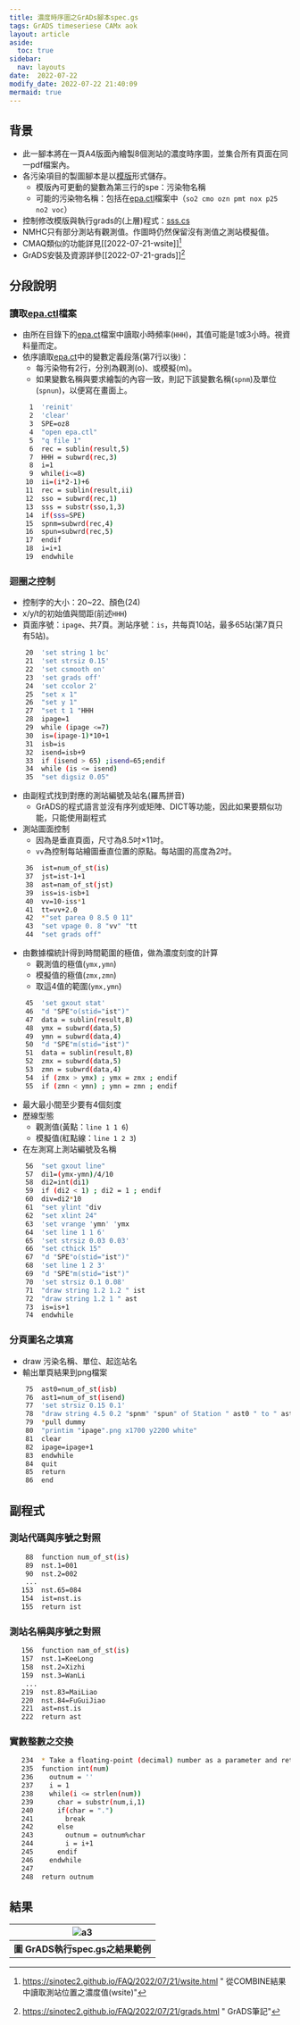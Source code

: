 ```yaml
---
title: 濃度時序圖之GrADs腳本spec.gs
tags: GrADS timeseriese CAMx aok
layout: article
aside:
  toc: true
sidebar:
  nav: layouts
date:  2022-07-22
modify_date: 2022-07-22 21:40:09
mermaid: true
---
```

## 背景

- 此一腳本將在一頁A4版面內繪製8個測站的濃度時序圖，並集合所有頁面在同一pdf檔案內。
- 各污染項目的製圖腳本是以[模版](https://github.com/sinotec2/camxruns/blob/master/spec.gs.BLK)形式儲存。
  - 模版內可更動的變數為第三行的spe：污染物名稱
  - 可能的污染物名稱：包括在[epa.ctl](https://github.com/sinotec2/camxruns/blob/master/epa.ctl.BLK)檔案中（`so2 cmo ozn pmt nox p25 no2 voc`）
- 控制修改模版與執行grads的(上層)程式：[sss.cs](https://sinotec2.github.io/FAQ/2022/07/21/ovm2grads.html#ssscs流程)
- NMHC只有部分測站有觀測值。作圖時仍然保留沒有測值之測站模擬值。
- CMAQ類似的功能詳見[[2022-07-21-wsite]][^1]
- GrADS安裝及資源詳參[[2022-07-21-grads]][^2]

## 分段說明

### 讀取[epa.ctl][epa.ct]檔案

- 由所在目錄下的[epa.ct][epa.ct]檔案中讀取小時頻率(`HHH`)，其值可能是1或3小時。視資料量而定。
- 依序讀取[epa.ct][epa.ct]中的變數定義段落(第7行以後)：
  - 每污染物有2行，分別為觀測(o)、或模擬(m)。
  - 如果變數名稱與要求繪製的內容一致，則記下該變數名稱(`spnm`)及單位(`spnun`)，以便寫在畫面上。

```bash
     1  'reinit'
     2  'clear'
     3  SPE=oz8
     4  "open epa.ctl"
     5  "q file 1"
     6  rec = sublin(result,5)
     7  HHH = subwrd(rec,3)
     8  i=1
     9  while(i<=8)
    10  ii=(i*2-1)+6
    11  rec = sublin(result,ii)
    12  sso = subwrd(rec,1)
    13  sss = substr(sso,1,3)
    14  if(sss=SPE)
    15  spnm=subwrd(rec,4)
    16  spun=subwrd(rec,5)
    17  endif
    18  i=i+1
    19  endwhile
```

### 迴圈之控制

- 控制字的大小：20~22、顏色(24)
- x/y/t的初始值與間距(前述`HHH`)
- 頁面序號：`ipage`、共7頁。測站序號：`is`，共每頁10站，最多65站(第7頁只有5站)。

```bash
    20  'set string 1 bc'
    21  'set strsiz 0.15'
    22  'set csmooth on'
    23  'set grads off'
    24  'set ccolor 2'
    25  "set x 1"
    26  "set y 1"
    27  "set t 1 "HHH
    28  ipage=1
    29  while (ipage <=7)
    30  is=(ipage-1)*10+1
    31  isb=is
    32  isend=isb+9
    33  if (isend > 65) ;isend=65;endif
    34  while (is <= isend)
    35  "set digsiz 0.05"
```

- 由副程式找到對應的測站編號及站名(羅馬拼音)
  - GrADS的程式語言並沒有序列或矩陣、DICT等功能，因此如果要類似功能，只能使用副程式
- 測站圖面控制
  - 因為是垂直頁面，尺寸為8.5吋&times;11吋。
  - `vv`為控制每站繪圖垂直位置的原點。每站圖的高度為2吋。

```bash
    36  ist=num_of_st(is)
    37  jst=ist-1+1
    38  ast=nam_of_st(jst)
    39  iss=is-isb+1
    40  vv=10-iss*1
    41  tt=vv+2.0
    42  *"set parea 0 8.5 0 11"
    43  "set vpage 0. 8 "vv" "tt
    44  "set grads off"
```

- 由數據檔統計得到時間範圍的極值，做為濃度刻度的計算
  - 觀測值的極值(`ymx,ymn`)
  - 模擬值的極值(`zmx,zmn`)
  - 取這4值的範圍(`ymx,ymn`)

```bash    
    45  'set gxout stat'
    46  "d "SPE"o(stid="ist")"
    47  data = sublin(result,8)
    48  ymx = subwrd(data,5)
    49  ymn = subwrd(data,4)
    50  "d "SPE"m(stid="ist")"
    51  data = sublin(result,8)
    52  zmx = subwrd(data,5)
    53  zmn = subwrd(data,4)
    54  if (zmx > ymx) ; ymx = zmx ; endif
    55  if (zmn < ymn) ; ymn = zmn ; endif
```

- 最大最小間至少要有4個刻度
- 歷線型態
  - 觀測值(黃點：`line 1 1 6`)
  - 模擬值(紅點線：`line 1 2 3`)
- 在左測寫上測站編號及名稱

```bash
    56  "set gxout line"
    57  di1=(ymx-ymn)/4/10
    58  di2=int(di1)
    59  if (di2 < 1) ; di2 = 1 ; endif
    60  div=di2*10
    61  "set ylint "div
    62  "set xlint 24"
    63  'set vrange 'ymn' 'ymx
    64  'set line 1 1 6'
    65  'set strsiz 0.03 0.03'
    66  "set cthick 15"
    67  "d "SPE"o(stid="ist")"
    68  'set line 1 2 3'
    69  "d "SPE"m(stid="ist")"
    70  'set strsiz 0.1 0.08'
    71  "draw string 1.2 1.2 " ist
    72  "draw string 1.2 1 " ast
    73  is=is+1
    74  endwhile
```

### 分頁圖名之填寫

- draw 污染名稱、單位、起迄站名
- 輸出單頁結果到png檔案

```bash
    75  ast0=num_of_st(isb)
    76  ast1=num_of_st(isend)
    77  'set strsiz 0.15 0.1'
    78  "draw string 4.5 0.2 "spnm" "spun" of Station " ast0 " to " ast1 "(o for obs)"
    79  *pull dummy
    80  "printim "ipage".png x1700 y2200 white"
    81  clear
    82  ipage=ipage+1
    83  endwhile
    84  quit
    85  return
    86  end
```

## 副程式

### 測站代碼與序號之對照

```bash
    88  function num_of_st(is)
    89  nst.1=001
    90  nst.2=002
    ...
   153  nst.65=084
   154  ist=nst.is
   155  return ist
```

### 測站名稱與序號之對照

```bash
   156  function nam_of_st(is)
   157  nst.1=KeeLong
   158  nst.2=Xizhi
   159  nst.3=WanLi
    ...
   219  nst.83=MaiLiao
   220  nst.84=FuGuiJiao
   221  ast=nst.is
   222  return ast
```

### 實數整數之交換

```bash
   234  * Take a floating-point (decimal) number as a parameter and returns a truncated integer (with no decimal point)
   235  function int(num)
   236    outnum = ''
   237    i = 1
   238    while(i <= strlen(num))
   239      char = substr(num,i,1)
   240      if(char = ".")
   241        break
   242      else
   243        outnum = outnum%char
   244        i = i+1
   245      endif
   246    endwhile
   247
   248  return outnum
```

## 結果

| ![a3](https://github.com/sinotec2/Focus-on-Air-Quality/raw/main/assets/images/a3.png) |
|:--:|
| <b>圖 GrADS執行spec.gs之結果範例</b>|

[epa.ct]: <https://github.com/sinotec2/camxruns/blob/master/epa.ctl.BLK> "dset ^stn2grads.dat \n dtype station \n stnmap ^taiwan.map \n undef 99.99 \n tdef 121  \n linear 20Z16oct2016 3hr \n vars 18 \n SO2o 0 99 SO2 (ppb) \n SO2m 0 99 SO2 (ppb) \n CMOo 0 99 CO (ppm)  \nCMOm 0 99 CO (ppm)  \n ..."
[^1]: https://sinotec2.github.io/FAQ/2022/07/21/wsite.html " 從COMBINE結果中讀取測站位置之濃度值(wsite)"
[^2]: https://sinotec2.github.io/FAQ/2022/07/21/grads.html " GrADS筆記"

